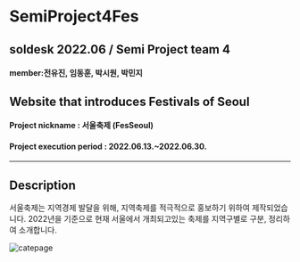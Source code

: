 # SemiProject4Fes
## soldesk 2022.06 / Semi Project team 4 
#### member:전유진, 임동훈, 박시원, 박민지
## Website that introduces Festivals of Seoul

#### Project nickname : 서울축제 (FesSeoul)
#### Project execution period : 2022.06.13.~2022.06.30.
-----------------------
## Description
서울축제는 지역경제 발달을 위해, 지역축제를 적극적으로 홍보하기 위하여 제작되었습니다.
2022년을 기준으로 현재 서울에서 개최되고있는 축제를 지역구별로 구분, 정리하여 소개합니다.

![catepage](https://user-images.githubusercontent.com/104661488/177451305-04e46440-5a39-40ac-9f30-8fd3d467e637.png)


